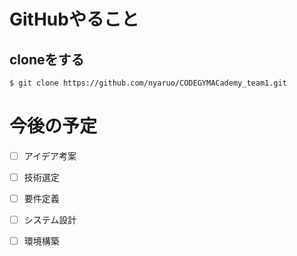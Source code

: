 # GitHubやること
## cloneをする
```diff
$ git clone https://github.com/nyaruo/CODEGYMACademy_team1.git
```

# 今後の予定
- [ ] アイデア考案
- [ ] 技術選定
- [ ] 要件定義
- [ ] システム設計
- [ ] 環境構築

